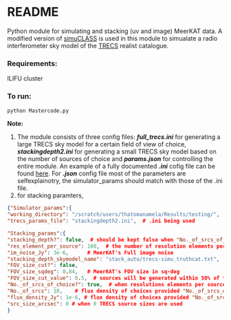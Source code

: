 # README

Python module for simulating and stacking (uv and image) MeerKAT data. A modified version of [simuCLASS](https://bitbucket.org/itrharrison/simuclass/src/master/) is used in this module to simualate a radio interferometer sky model of the [TRECS](https://arxiv.org/abs/1805.05222) realist catalogue.

### Requirements:
ILIFU cluster


### To run:
```python
python Mastercode.py
```
**Note:**

1) The module consists of three config files: ***full_trecs.ini*** for generating a large TRECS sky model for a certain field of view of choice, ***stackingdepth2.ini*** for generating a small TRECS sky model based on the number of sources of choice and ***params.json*** for controlling the entire module. An example of a fully documented ***.ini*** cofig file can be found [here](https://bitbucket.org/itrharrison/simuclass/src/master/example_verbose.ini). For ***.json*** config file most of the parameters are selfexplainotry, the simulator_params should match with those of the .ini file.
2) for stacking paramters, 

```json
{"Simulator_params":{
"working_directory": "/scratch/users/thatomanamela/Results/testing/",
"trecs_params_file": "stackingdepth2.ini",  # .ini being used 

"Stacking_params":{
"stacking_depth?": false,  # should be kept false when "No._of_srcs_of_choice?" is true
"res_element_per_source": 100,  # the number of resolution elements per source
"im_noise_Jy": 3e-6,      # MeerKAT's Full image noise 
"stacking_depth_skymodel_name": "stack_auto/trecs-simu_truthcat.txt",
"FOV_size_cut?": false,
"FOV_size_sqdeg": 0.84,   # MeerKAT's FOV size in sq-deg
"FOV_size_cut_value": 0.5,  # sources will be generated within 50% of the FOV if "FOV_size_cut?" is true
"No._of_srcs_of_choice?": true,  # when resolutions elements per source is not prefered
"No._of_srcs": 10,    # flux density of choices provided "No._of_srcs_of_choice?" is true
"flux_density_Jy": 1e-6, # flux density of choices provided "No._of_srcs_of_choice?" is true
"src_size_arcsec": 0 # when 0 TRECS source sizes are used
}
```
